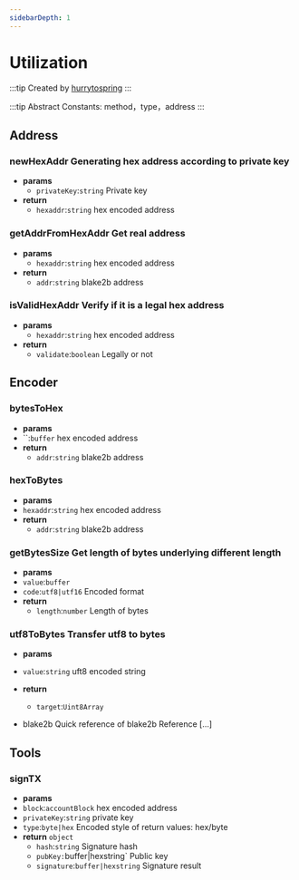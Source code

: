 ```yaml
---
sidebarDepth: 1
---
```

# Utilization

:::tip Created by
[hurrytospring](https://github.com/hurrytospring)
:::

:::tip Abstract
Constants: method，type，address
:::

## Address
### newHexAddr Generating hex address according to private key
- **params**
  - `privateKey`:`string` Private key
- **return**
  - `hexaddr`:`string` hex encoded address



### getAddrFromHexAddr  Get real address
- **params**
  - `hexaddr`:`string` hex encoded address
- **return**
  - `addr`:`string` blake2b address


### isValidHexAddr Verify if it is a legal hex address
- **params**
  - `hexaddr`:`string` hex encoded address
- **return**
  - `validate`:`boolean` Legally or not
  

## Encoder   

### bytesToHex 
-  **params**
  - ``:`buffer` hex encoded address
- **return**
  - `addr`:`string` blake2b address   
  
### hexToBytes
-  **params**
  - `hexaddr`:`string` hex encoded address
- **return**
  - `addr`:`string` blake2b address

### getBytesSize Get length of bytes underlying different length   
-  **params**
  - `value`:`buffer`
  - `code`:`utf8|utf16` Encoded format
- **return**
  - `length`:`number` Length of bytes
  
### utf8ToBytes  Transfer utf8 to bytes
-  **params**
  - `value`:`string` uft8 encoded string
- **return**
  - `target`:`Uint8Array` 
  
- blake2b Quick reference of blake2b Reference [...]

## Tools
### signTX
-  **params**
  - `block`:`accountBlock` hex encoded address
  - `privateKey`:`string` private key
  - `type`:`byte|hex` Encoded style of return values: hex/byte
- **return**
 `object`
    - `hash`:`string` Signature hash
    - `pubKey:`buffer|hexstring` Public key
    - `signature`:`buffer|hexstring` Signature result
